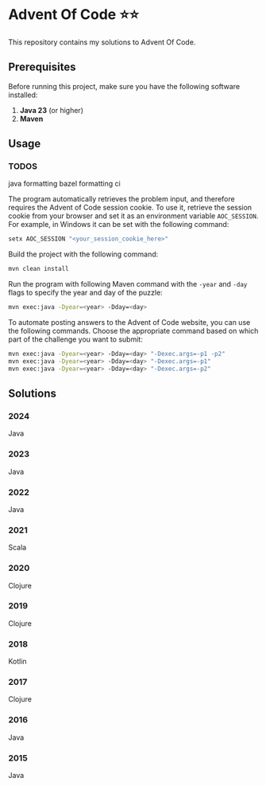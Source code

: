 # Advent Of Code ⭐⭐

This repository contains my solutions to Advent Of Code.

## Prerequisites

Before running this project, make sure you have the following software installed:

1. **Java 23** (or higher)  
2. **Maven**

## Usage

### TODOS
java formatting
bazel formatting
ci


The program automatically retrieves the problem input, and therefore requires the Advent of Code session cookie. To use it, retrieve the session cookie from your browser and set it as an environment variable `AOC_SESSION`. For example, in Windows it can be set with the following command:

```bash
setx AOC_SESSION "<your_session_cookie_here>"
```

Build the project with the following command:

```bash
mvn clean install
```

Run the program with following Maven command with the `-year` and `-day` flags to specify the year and day of the puzzle:

```bash
mvn exec:java -Dyear=<year> -Dday=<day>
```

To automate posting answers to the Advent of Code website, you can use the following commands. Choose the appropriate command based on which part of the challenge you want to submit:

```bash
mvn exec:java -Dyear=<year> -Dday=<day> "-Dexec.args=-p1 -p2"
mvn exec:java -Dyear=<year> -Dday=<day> "-Dexec.args=-p1"
mvn exec:java -Dyear=<year> -Dday=<day> "-Dexec.args=-p2"
```

## Solutions

### 2024

Java

### 2023

Java

### 2022

Java

### 2021

Scala

### 2020

Clojure

### 2019

Clojure

### 2018

Kotlin

### 2017

Clojure

### 2016

Java

### 2015

Java
